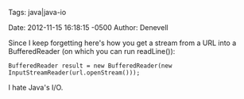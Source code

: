 Tags:  java|java-io

Date: 2012-11-15 16:18:15 -0500 
Author: Denevell


Since I keep forgetting here's how you get a stream from a URL into a BufferedReader (on which you can run readLine()):

    BufferedReader result = new BufferedReader(new  InputStreamReader(url.openStream()));

I hate Java's I/O. 


